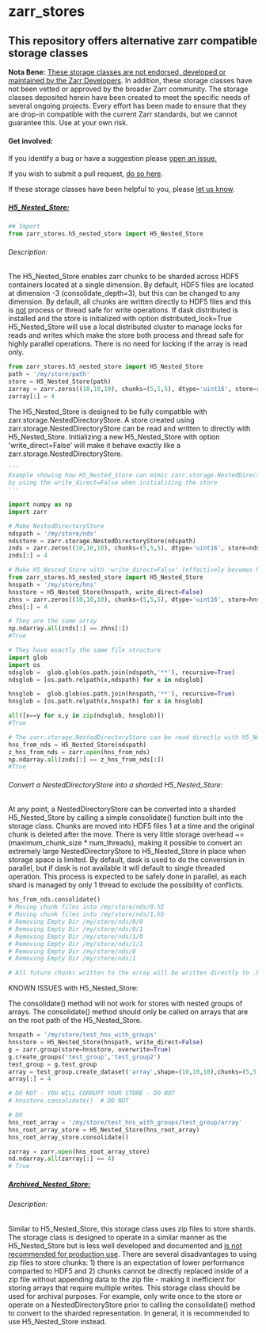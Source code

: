# zarr_stores

## This repository offers alternative zarr compatible storage classes

**Nota Bene:**  <u>These storage classes are not endorsed, developed or maintained by the Zarr Developers</u>. In addition, these storage classes have not been vetted or approved by the broader Zarr community. The storage classes deposited herein have been created to meet the specific needs of several ongoing projects. Every effort has been made to ensure that they are drop-in compatible with the current Zarr standards, but we cannot guarantee this. Use at your own risk.

#### Get involved:

If you identify a bug or have a suggestion please [open an issue.](https://github.com/CBI-PITT/zarr_stores/issues)

If you wish to submit a pull request, [do so here](https://github.com/CBI-PITT/zarr_stores/pulls).

If these storage classes have been helpful to you, please [let us know](mailto:alan.watson@pitt.edu).



##### <u>H5_Nested_Store:</u>

```python
## Import
from zarr_stores.h5_nested_store import H5_Nested_Store
```

###### Description:

The H5_Nested_Store enables zarr chunks to be sharded across HDF5 containers located at a single dimension.  By default, HDF5 files are located at dimension -3 (consolidate_depth=3), but this can be changed to any dimension. By default, all chunks are written directly to HDF5 files and this is <u>not</u> process or thread safe for write operations. If dask distributed is installed and the store is initialized with option distributed_lock=True H5_Nested_Store will use a local distributed cluster to manage locks for reads and writes which make the store both process and thread safe for highly parallel operations. There is no need for locking if the array is read only.

```python
from zarr_stores.h5_nested_store import H5_Nested_Store
path = '/my/store/path'
store = H5_Nested_Store(path)
zarray = zarr.zeros((10,10,10), chunks=(5,5,5), dtype='uint16', store=store)
zarray[:] = 4
```



The H5_Nested_Store is designed to be fully compatible with zarr.storage.NestedDirectoryStore.  A store created using zarr.storage.NestedDirectoryStore can be read and written to directly with H5_Nested_Store. Initializing a new H5_Nested_Store with option 'write_direct=False' will make it behave exactly like a zarr.storage.NestedDirectoryStore.

```python
'''
Example showing how H5_Nested_Store can mimic zarr.storage.NestedDirectoryStore
by using the write_direct=False when initializing the store
'''

import numpy as np
import zarr

# Make NestedDirectoryStore
ndspath = '/my/store/nds'
ndsstore = zarr.storage.NestedDirectoryStore(ndspath)
znds = zarr.zeros((10,10,10), chunks=(5,5,5), dtype='uint16', store=ndsstore)
znds[:] = 4

# Make H5_Nested_Store with 'write_direct=False' (effectively becomes NestedDirectoryStore)
from zarr_stores.h5_nested_store import H5_Nested_Store
hnspath = '/my/store/hns'
hnsstore = H5_Nested_Store(hnspath, write_direct=False)
zhns = zarr.zeros((10,10,10), chunks=(5,5,5), dtype='uint16', store=hnsstore)
zhns[:] = 4

# They are the same array
np.ndarray.all(znds[:] == zhns[:]) 
#True

# They have exactly the same file structure
import glob
import os
ndsglob =  glob.glob(os.path.join(ndspath,'**'), recursive=True)
ndsglob = [os.path.relpath(x,ndspath) for x in ndsglob]

hnsglob =  glob.glob(os.path.join(hnspath,'**'), recursive=True)
hnsglob = [os.path.relpath(x,hnspath) for x in hnsglob]

all([x==y for x,y in zip(ndsglob, hnsglob)])
#True

# The zarr.storage.NestedDirectoryStore can be read directly with H5_Nested_Store
hns_from_nds = H5_Nested_Store(ndspath)
z_hns_from_nds = zarr.open(hns_from_nds)
np.ndarray.all(znds[:] == z_hns_from_nds[:])
#True
```



###### Convert a NestedDirectoryStore into a sharded H5_Nested_Store:

At any point, a NestedDirectoryStore can be converted into a sharded H5_Nested_Store by calling a simple consolidate() function built into the storage class. Chunks are moved into HDF5 files 1 at a time and the original chunk is deleted after the move. There is very little storage overhead ~= (maximum_chunk_size * num_threads), making it possible to convert an extremely large NestedDirectoryStore to H5_Nested_Store in place when storage space is limited. By default, dask is used to do the conversion in parallel, but if dask is not available it will default to single threaded operation. This process is expected to be safely done in parallel, as each shard is managed by only 1 thread to exclude the possibility of conflicts.

```python
hns_from_nds.consolidate()
# Moving chunk files into /my/store/nds/0.h5
# Moving chunk files into /my/store/nds/1.h5
# Removing Empty Dir /my/store/nds/0/0
# Removing Empty Dir /my/store/nds/0/1
# Removing Empty Dir /my/store/nds/1/0
# Removing Empty Dir /my/store/nds/1/1
# Removing Empty Dir /my/store/nds/0
# Removing Empty Dir /my/store/nds/1

# All future chunks written to the array will be written directly to .h5 files, because it was mounted as write_direct=True (default).
```

KNOWN ISSUES with H5_Nested_Store:

The consolidate() method will not work for stores with nested groups of arrays. The consolidate() method should only be called on arrays that are on the root path of the H5_Nested_Store.

```python
hnspath = '/my/store/test_hns_with_groups'
hnsstore = H5_Nested_Store(hnspath, write_direct=False)
g = zarr.group(store=hnsstore, overwrite=True)
g.create_groups('test_group','test_group2')
test_group = g.test_group
array = test_group.create_dataset('array',shape=(10,10,10),chunks=(5,5,5),dtype='uint16')
array[:] = 4

# DO NOT - YOU WILL CORRUPT YOUR STORE - DO NOT
# hnsstore.consolidate()  # DO NOT

# DO
hns_root_array = '/my/store/test_hns_with_groups/test_group/array'
hns_root_array_store = H5_Nested_Store(hns_root_array)
hns_root_array_store.consolidate()

zarray = zarr.open(hns_root_array_store)
nd.ndarray.all(zarray[:] == 4)
# True
```



##### <u>Archived_Nested_Store:</u>

###### Description:

Similar to H5_Nested_Store, this storage class uses zip files to store shards.  The storage class is designed to operate in a similar manner as the H5_Nested_Store but is less well developed and documented and <u>is not recommended for production use</u>. There are several disadvantages to using zip files to store chunks: 1) there is an expectation of lower performance comparted to HDF5 and 2) chunks cannot be directly replaced inside of a zip file without appending data to the zip file - making it inefficient for storing arrays that require multiple writes. This storage class should be used for archival purposes. For example, only write once to the store or operate on a NestedDirectoryStore prior to calling the consolidate() method to convert to the sharded representation. In general, it is recommended to use H5_Nested_Store instead.
